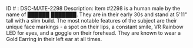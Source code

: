 ID # : DSC-MATE-2298
Description: Item #2298 is a human male by the name of ██████ ███████. They are in their early 30s and stand at 5'11" tall with a slim build. The most notable features of the subject are their unique face markings - a spot on their lips, a constant smile, VR Rainbow LED for eyes, and a goggle on their forehead. They are known to wear a Gold Earring in their left ear at all times.